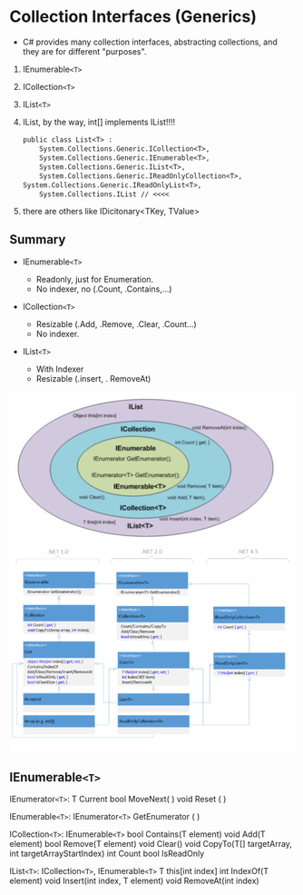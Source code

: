 Collection Interfaces (Generics)
====

- C# provides many collection interfaces, abstracting collections, and they are for different "purposes".

1. IEnumerable`<T>`
2. ICollection`<T>`
3. IList`<T>`
4. IList, by the way, int[] implements IList!!!!

    ```dotnetcli
    public class List<T> :
        System.Collections.Generic.ICollection<T>,
        System.Collections.Generic.IEnumerable<T>,
        System.Collections.Generic.IList<T>,
        System.Collections.Generic.IReadOnlyCollection<T>, System.Collections.Generic.IReadOnlyList<T>,
        System.Collections.IList // <<<<
    ```

5. there are others like IDicitonary<TKey, TValue>

Summary
----

- IEnumerable`<T>`
  - Readonly, just for Enumeration.
  - No indexer, no (.Count, .Contains,...)

- ICollection`<T>`
  - Resizable (.Add, .Remove, .Clear, .Count...) 
  - No indexer.

- IList`<T>`
  - With Indexer
  - Resizable (.insert, . RemoveAt)

![picture](_images/IEnumIListEtc.png)
![picture](_images/generic-list2.png)

IEnumerable`<T>`
----

IEnumerator`<T>`:
  T Current
  bool MoveNext( )
  void Reset ( )

IEnumerable`<T>`:
  IEnumerator`<T>` GetEnumerator ( )

ICollection`<T>`: IEnumerable`<T>`
  bool Contains(T element)
  void Add(T element)
  bool Remove(T element)
  void Clear()
  void CopyTo(T[] targetArray, int targetArrayStartIndex)
  int Count
  bool IsReadOnly

IList`<T>`: ICollection`<T>`, IEnumerable`<T>`
  T this[int index]
  int IndexOf(T element)
  void Insert(int index, T element)
  void RemoveAt(int index)
